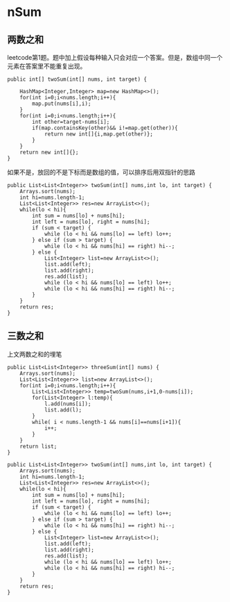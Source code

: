 # nSum
## 两数之和
leetcode第1题。题中加上假设每种输入只会对应一个答案。但是，数组中同一个元素在答案里不能重复出现。
	
	public int[] twoSum(int[] nums, int target) {
    
        HashMap<Integer,Integer> map=new HashMap<>();
        for(int i=0;i<nums.length;i++){
            map.put(nums[i],i);
        }
        for(int i=0;i<nums.length;i++){
            int other=target-nums[i];
            if(map.containsKey(other)&& i!=map.get(other)){
                return new int[]{i,map.get(other)};
            }
        }
        return new int[]{};
    }
    
如果不是，放回的不是下标而是数组的值，可以排序后用双指针的思路

	public List<List<Integer>> twoSum(int[] nums,int lo, int target) {
        Arrays.sort(nums);
        int hi=nums.length-1;
        List<List<Integer>> res=new ArrayList<>();
        while(lo < hi){
            int sum = nums[lo] + nums[hi];
            int left = nums[lo], right = nums[hi];
            if (sum < target) {
                while (lo < hi && nums[lo] == left) lo++;
            } else if (sum > target) {
                while (lo < hi && nums[hi] == right) hi--;
            } else {
                List<Integer> list=new ArrayList<>();
                list.add(left);
                list.add(right);
                res.add(list);
                while (lo < hi && nums[lo] == left) lo++;
                while (lo < hi && nums[hi] == right) hi--;
            }
        }
        return res;
    }
    
    
## 三数之和
上文两数之和的埋笔

	public List<List<Integer>> threeSum(int[] nums) {
        Arrays.sort(nums);
        List<List<Integer>> list=new ArrayList<>();
        for(int i=0;i<nums.length;i++){
            List<List<Integer>> temp=twoSum(nums,i+1,0-nums[i]);
            for(List<Integer> l:temp){
                l.add(nums[i]);
                list.add(l);
            }
            while( i < nums.length-1 && nums[i]==nums[i+1]){
                i++;
            }
        }
        return list;
    }

    public List<List<Integer>> twoSum(int[] nums,int lo, int target) {
        Arrays.sort(nums);
        int hi=nums.length-1;
        List<List<Integer>> res=new ArrayList<>();
        while(lo < hi){
            int sum = nums[lo] + nums[hi];
            int left = nums[lo], right = nums[hi];
            if (sum < target) {
                while (lo < hi && nums[lo] == left) lo++;
            } else if (sum > target) {
                while (lo < hi && nums[hi] == right) hi--;
            } else {
                List<Integer> list=new ArrayList<>();
                list.add(left);
                list.add(right);
                res.add(list);
                while (lo < hi && nums[lo] == left) lo++;
                while (lo < hi && nums[hi] == right) hi--;
            }
        }
        return res;
    }


